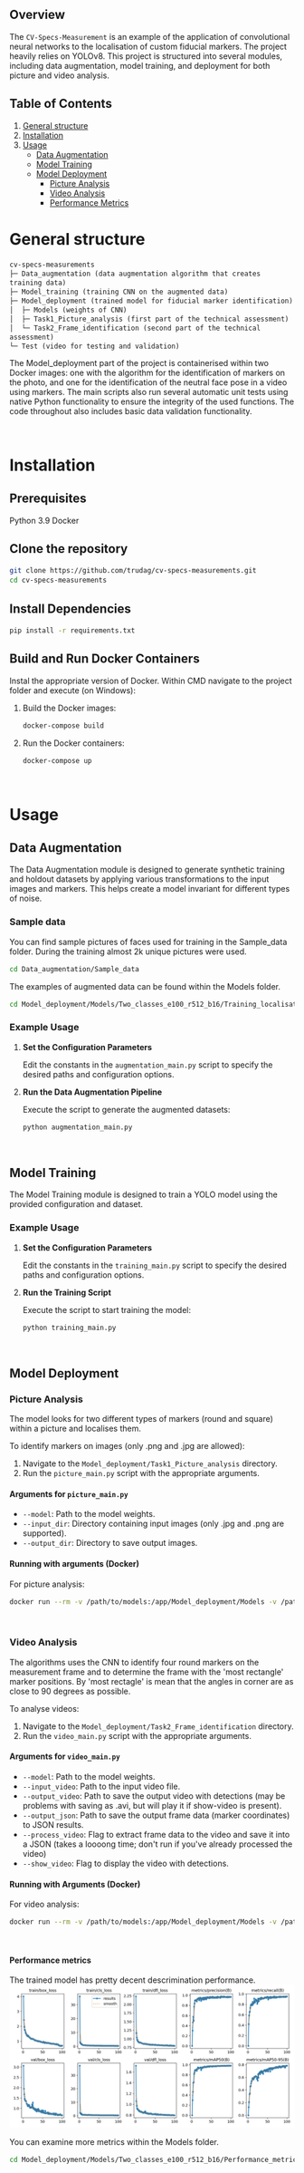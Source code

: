 ## Overview
The `CV-Specs-Measurement` is an example of the application of convolutional neural networks to the localisation of custom fiducial markers. The project heavily relies on YOLOv8. This project is structured into several modules, including data augmentation, model training, and deployment for both picture and video analysis.

## Table of Contents
1. [General structure](#general-structure)
2. [Installation](#installation)
3. [Usage](#usage)
   - [Data Augmentation](#data-augmentation)
   - [Model Training](#model-training)
   - [Model Deployment](#model-deployment)
      - [Picture Analysis](#picture-analysis)
      - [Video Analysis](#video-analysis)
      - [Performance Metrics](#performance-metrics)

# General structure
```
cv-specs-measurements
├─ Data_augmentation (data augmentation algorithm that creates training data)
├─ Model_training (training CNN on the augmented data)
├─ Model_deployment (trained model for fiducial marker identification)
│  ├─ Models (weights of CNN)
│  ├─ Task1_Picture_analysis (first part of the technical assessment)
│  └─ Task2_Frame_identification (second part of the technical assessment)
└─ Test (video for testing and validation)
```
The Model_deployment part of the project is containerised within two Docker images: one with the algorithm for the identification of markers on the photo, and one for the identification of the neutral face pose in a video using markers. The main scripts also run several automatic unit tests using native Python functionality to ensure the integrity of the used functions. The code throughout also includes basic data validation functionality.

&nbsp;

# Installation

## Prerequisites
Python 3.9
Docker

## Clone the repository
```bash
git clone https://github.com/trudag/cv-specs-measurements.git
cd cv-specs-measurements
```

## Install Dependencies
```bash
pip install -r requirements.txt
```

## Build and Run Docker Containers
Instal the appropriate version of Docker. Within CMD navigate to the project folder and execute (on Windows):
1. Build the Docker images:
   ```bash
   docker-compose build
   ```
2. Run the Docker containers:
   ```bash
   docker-compose up
   ```
   
&nbsp;
# Usage

## Data Augmentation
The Data Augmentation module is designed to generate synthetic training and holdout datasets by applying various transformations to the input images and markers. This helps create a model invariant for different types of noise.

### Sample data
You can find sample pictures of faces used for training in the Sample_data folder. During the training almost 2k unique pictures were used.
```bash
cd Data_augmentation/Sample_data
```
The examples of augmented data can be found within the Models folder.
```bash
cd Model_deployment/Models/Two_classes_e100_r512_b16/Training_localisation_examples
```

### Example Usage

1. **Set the Configuration Parameters**

   Edit the constants in the `augmentation_main.py` script to specify the desired paths and configuration options.

2. **Run the Data Augmentation Pipeline**

   Execute the script to generate the augmented datasets:
   ```bash
   python augmentation_main.py
   ```

&nbsp;
## Model Training
The Model Training module is designed to train a YOLO model using the provided configuration and dataset.


### Example Usage

1. **Set the Configuration Parameters**

   Edit the constants in the `training_main.py` script to specify the desired paths and configuration options.

2. **Run the Training Script**

   Execute the script to start training the model:
   ```bash
   python training_main.py
   ```

&nbsp;
## Model Deployment
### Picture Analysis
The model looks for two different types of markers (round and square) within a picture and localises them.

To identify markers on images (only .png and .jpg are allowed):
1. Navigate to the `Model_deployment/Task1_Picture_analysis` directory.
2. Run the `picture_main.py` script with the appropriate arguments.

#### Arguments for `picture_main.py`

- `--model`: Path to the model weights.
- `--input_dir`: Directory containing input images (only .jpg and .png are supported).
- `--output_dir`: Directory to save output images.

#### Running with arguments (Docker)
For picture analysis:
```bash
docker run --rm -v /path/to/models:/app/Model_deployment/Models -v /path/to/test:/app/Test cv-specs-measurement-picture-analysis --model /app/Model_deployment/Models/Two_classes_e100_r512_b16/Weights/best.pt --input_dir /app/Test/ --output_dir /app/Test/Output/
```
&nbsp;
### Video Analysis
The algorithms uses the CNN to identify four round markers on the measurement frame and to determine the frame with the 'most rectangle' marker positions. By 'most rectagle' is mean that the angles in corner are as close to 90 degrees as possible.

To analyse videos:
1. Navigate to the `Model_deployment/Task2_Frame_identification` directory.
2. Run the `video_main.py` script with the appropriate arguments.

#### Arguments for `video_main.py`

- `--model`: Path to the model weights.
- `--input_video`: Path to the input video file.
- `--output_video`: Path to save the output video with detections (may be problems with saving as .avi, but will play it if show-video is present).
- `--output_json`: Path to save the output frame data (marker coordinates) to JSON results.
- `--process_video`: Flag to extract frame data to the video and save it into a JSON (takes a loooong time; don't run if you've already processed the video)
- `--show_video`: Flag to display the video with detections.

#### Running with Arguments (Docker)
For video analysis:
```bash
docker run --rm -v /path/to/models:/app/Model_deployment/Models -v /path/to/test:/app/Test cv-specs-measurement-video-analysis --model /app/Model_deployment/Models/Two_classes_e100_r512_b16/Weights/best.pt --input_video /app/Test/video.mp4 --output_video /app/Test/Output/output_video_with_detections.avi --output_json /app/Test/Output/output_results.json --process_video --show_video
```
&nbsp;
#### Performance metrics
The trained model has pretty decent descrimination performance.
![Performance Metrics](/Model_deployment/Models/Two_classes_e100_r512_b16/Performance_metrics/results.png)

You can examine more metrics within the Models folder.   
```bash
cd Model_deployment/Models/Two_classes_e100_r512_b16/Performance_metrics
```

